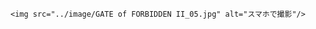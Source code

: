 <html>
  <head>
    <title>画像添付</title>
  </head>
  <body>
    
    <img src="../image/GATE of FORBIDDEN II_05.jpg" alt="スマホで撮影"/>
    
  </body>
</html>
